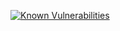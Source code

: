 [![Known Vulnerabilities](https://snyk.io/test/github/siam1113/owasp_juice_shop_playwright_automation/badge.svg?targetFile={path-to-target-file})](https://snyk.io/test/github/siam1113/owasp_juice_shop_playwright_automation)
